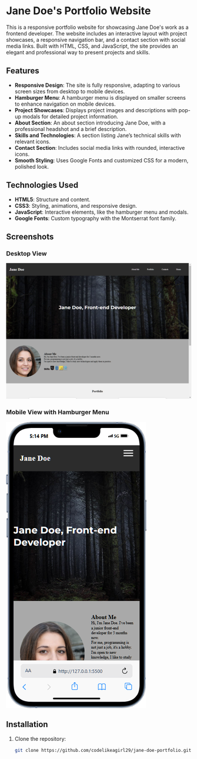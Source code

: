 # Jane Doe's Portfolio Website

This is a responsive portfolio website for showcasing Jane Doe's work as a frontend developer. The website includes an interactive layout with project showcases, a responsive navigation bar, and a contact section with social media links. Built with HTML, CSS, and JavaScript, the site provides an elegant and professional way to present projects and skills.

## Features

- **Responsive Design**: The site is fully responsive, adapting to various screen sizes from desktop to mobile devices.
- **Hamburger Menu**: A hamburger menu is displayed on smaller screens to enhance navigation on mobile devices.
- **Project Showcases**: Displays project images and descriptions with pop-up modals for detailed project information.
- **About Section**: An about section introducing Jane Doe, with a professional headshot and a brief description.
- **Skills and Technologies**: A section listing Jane’s technical skills with relevant icons.
- **Contact Section**: Includes social media links with rounded, interactive icons.
- **Smooth Styling**: Uses Google Fonts and customized CSS for a modern, polished look.

## Technologies Used

- **HTML5**: Structure and content.
- **CSS3**: Styling, animations, and responsive design.
- **JavaScript**: Interactive elements, like the hamburger menu and modals.
- **Google Fonts**: Custom typography with the Montserrat font family.

## Screenshots

### Desktop View
![Desktop View](assets/screenshot.png)

### Mobile View with Hamburger Menu
![Mobile View](assets/responsive-screenshot.png)

## Installation

1. Clone the repository:

   ```bash
   git clone https://github.com/codelikeagirl29/jane-doe-portfolio.git
    ```